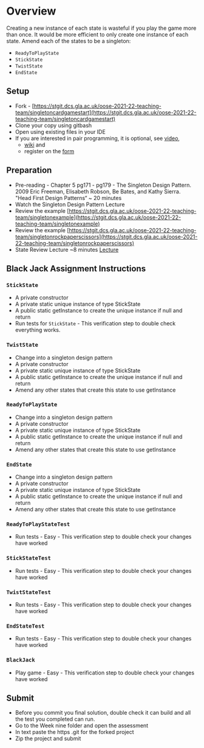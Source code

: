 # Overview
Creating a new instance of each state is wasteful if you play the game more than once. It would be more efficient to only create one instance of each state. Amend each of the states to be a singleton:
* ``ReadyToPlayState``
* ``StickState``
* ``TwistState``
* ``EndState``

## Setup
* Fork - [https://stgit.dcs.gla.ac.uk/oose-2021-22-teaching-team/singletoncardgamestart](https://stgit.dcs.gla.ac.uk/oose-2021-22-teaching-team/singletoncardgamestart)
* Clone your copy using gitbash
* Open using existing files in your IDE
* If you are interested in pair programming, it is optional, see [video](https://uofglasgow.zoom.us/rec/share/QjQt1zbjuwQGYgMrX1tDDBc-PUqa_CpvxJGI0gV1gvEStOTcGnn55ls_TQVRVbfD.N9qsbYv71kE0iBtJ?startTime=1644928799000),
    * [wiki](https://stgit.dcs.gla.ac.uk/DerekSomerville/javagetstarted/-/wikis/home/Pair-Programming) and
    * register on the [form](https://forms.office.com/Pages/ResponsePage.aspx?id=KVxybjp2UE-B8i4lTwEzyELpM2ZClsRNrJBn7A_b41VUQUowMU9CMVNTVUIwQ1lVTjVGSDk3SjRFRS4u)
## Preparation
* Pre-reading - Chapter 5 pg171 - pg179 - The Singleton Design Pattern. 2009 Eric Freeman, Elisabeth Robson, Be Bates, and Kathy Sierra. "Head First Design Patterns“ ~ 20 minutes
* Watch the Singleton Design Pattern Lecture
* Review the example [https://stgit.dcs.gla.ac.uk/oose-2021-22-teaching-team/singletonexample](https://stgit.dcs.gla.ac.uk/oose-2021-22-teaching-team/singletonexample)
* Review the example [https://stgit.dcs.gla.ac.uk/oose-2021-22-teaching-team/singletonrockpaperscissors](https://stgit.dcs.gla.ac.uk/oose-2021-22-teaching-team/singletonrockpaperscissors)
* State Review Lecture ~8 minutes [Lecture](https://uofglasgow.zoom.us/rec/share/mqe0D38E-YIHWAs3vk4OylKy0ouvtPXz7puPRiMVNiAyV-69LM9VfvmS_GigW5Oo.GRBcCHPox5LkeaMM?startTime=1646237116000)

## Black Jack Assignment Instructions
### ``StickState``
* A private constructor
* A private static unique instance of type StickState
* A public static getInstance to create the unique instance if null and return
* Run tests for ``StickState`` - This verification step to double check everything works.

### ``TwistState``
* Change into a singleton design pattern
* A private constructor
* A private static unique instance of type StickState
* A public static getInstance to create the unique instance if null and return
* Amend any other states that create this state to use getInstance

### ``ReadyToPlayState``
* Change into a singleton design pattern
* A private constructor
* A private static unique instance of type StickState
* A public static getInstance to create the unique instance if null and return
* Amend any other states that create this state to use getInstance

### ``EndState``
* Change into a singleton design pattern
* A private constructor
* A private static unique instance of type StickState
* A public static getInstance to create the unique instance if null and return
* Amend any other states that create this state to use getInstance

### ``ReadyToPlayStateTest``
* Run tests - Easy - This verification step to double check your changes have worked

### ``StickStateTest``
* Run tests - Easy - This verification step to double check your changes have worked

### ``TwistStateTest``
* Run tests - Easy - This verification step to double check your changes have worked

### ``EndStateTest``
* Run tests - Easy - This verification step to double check your changes have worked

### ``BlackJack``
* Play game - Easy - This verification step to double check your changes have worked

## Submit
* Before you commit you final solution, double check it can build and all the test you completed can run.
* Go to the Week nine folder and open the assessment
* In text paste the https .git for the forked project
* Zip the project and submit
